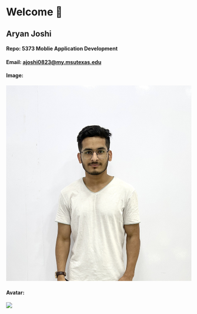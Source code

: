 <h1 align="left"> Welcome 👋 </h1>

## Aryan Joshi
#### Repo: 5373 Moblie Application Development
#### Email: ajoshi0823@my.msutexas.edu

#### Image:
![Profile Image:](https://github.com/joshi66aryan/aryanimage/blob/main/photo.jpg)

#### Avatar:
<img src="https://images2.imgbox.com/ae/bd/tERTAGTL_o.png" width="75">





